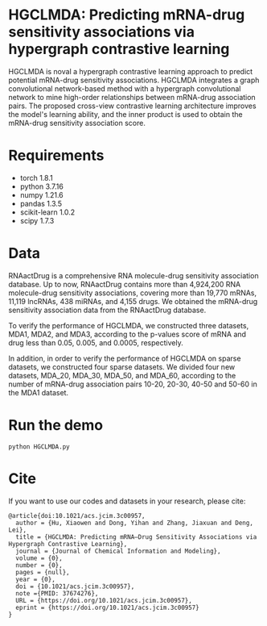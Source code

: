 # HGCLMDA: Predicting mRNA-drug sensitivity associations via hypergraph contrastive learning
HGCLMDA is noval a hypergraph contrastive learning approach to predict potential mRNA-drug sensitivity associations. HGCLMDA integrates a graph convolutional network-based method with a hypergraph convolutional network to mine high-order relationships between mRNA-drug association pairs. The proposed cross-view contrastive learning architecture improves the model's learning ability, and the inner product is used to obtain the mRNA-drug sensitivity association score.
# Requirements
- torch 1.8.1
- python 3.7.16
- numpy 1.21.6
- pandas 1.3.5
- scikit-learn 1.0.2
- scipy 1.7.3
# Data
RNAactDrug is a comprehensive RNA molecule-drug sensitivity association database. Up to now, RNAactDrug contains more than 4,924,200 RNA molecule-drug sensitivity associations, covering more than 19,770 mRNAs, 11,119 lncRNAs, 438 miRNAs, and 4,155 drugs. We obtained the mRNA-drug sensitivity association data from the RNAactDrug database. 

To verify the performance of HGCLMDA, we constructed three datasets, MDA1, MDA2, and MDA3, according to the p-values score of mRNA and drug less than 0.05, 0.005, and 0.0005, respectively.

In addition, in order to verify the performance of HGCLMDA on sparse datasets, we constructed four sparse datasets. We divided four new datasets, MDA_20, MDA_30, MDA_50, and MDA_60, according to the number of mRNA-drug association pairs 10-20, 20-30, 40-50 and 50-60 in the MDA1 dataset.

# Run the demo
```
python HGCLMDA.py
```

# Cite
If you want to use our codes and datasets in your research, please cite:
```
@article{doi:10.1021/acs.jcim.3c00957,
  author = {Hu, Xiaowen and Dong, Yihan and Zhang, Jiaxuan and Deng, Lei},
  title = {HGCLMDA: Predicting mRNA–Drug Sensitivity Associations via Hypergraph Contrastive Learning},
  journal = {Journal of Chemical Information and Modeling},
  volume = {0},
  number = {0},
  pages = {null},
  year = {0},
  doi = {10.1021/acs.jcim.3c00957},
  note ={PMID: 37674276},
  URL = {https://doi.org/10.1021/acs.jcim.3c00957},
  eprint = {https://doi.org/10.1021/acs.jcim.3c00957}
}
```
